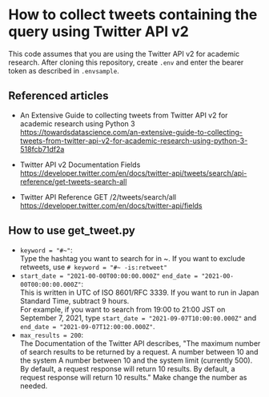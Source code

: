 # How to collect tweets containing the query using Twitter API v2  

This code assumes that you are using the Twitter API v2 for academic research. After cloning this repository, create `.env` and enter the bearer token as described in `.envsample`.

## Referenced articles  
- An Extensive Guide to collecting tweets from Twitter API v2 for academic research using Python 3  
    https://towardsdatascience.com/an-extensive-guide-to-collecting-tweets-from-twitter-api-v2-for-academic-research-using-python-3-518fcb71df2a  

- Twitter API v2 Documentation Fields  
    https://developer.twitter.com/en/docs/twitter-api/tweets/search/api-reference/get-tweets-search-all  

- Twitter API Reference GET /2/tweets/search/all  
    https://developer.twitter.com/en/docs/twitter-api/fields  


## How to use get_tweet.py  
- `keyword = "#~"`:  
    Type the hashtag you want to search for in ~. If you want to exclude retweets, use `# keyword = "#~ -is:retweet"`  
- `start_date = "2021-00-00T00:00:00.000Z"` `end_date = "2021-00-00T00:00:00.000Z"`:  
    This is written in UTC of ISO 8601/RFC 3339. If you want to run in Japan Standard Time, subtract 9 hours.  
    For example, if you want to search from 19:00 to 21:00 JST on September 7, 2021, type `start_date = "2021-09-07T10:00:00.000Z"` and `end_date = "2021-09-07T12:00:00.000Z"`.  
- `max_results = 200`:  
    The Documentation of the Twitter API describes, "The maximum number of search results to be returned by a request. A number between 10 and the system A number between 10 and the system limit (currently 500). By default, a request response will return 10 results. By default, a request response will return 10 results."  Make change the number as needed.  